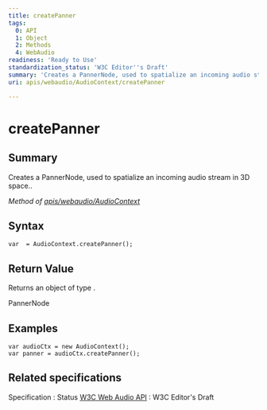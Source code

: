 ```yaml
---
title: createPanner
tags:
  0: API
  1: Object
  2: Methods
  4: WebAudio
readiness: 'Ready to Use'
standardization_status: 'W3C Editor''s Draft'
summary: 'Creates a PannerNode, used to spatialize an incoming audio stream in 3D space..'
uri: apis/webaudio/AudioContext/createPanner

---
```

# createPanner

## Summary

Creates a PannerNode, used to spatialize an incoming audio stream in 3D space..

*Method of [apis/webaudio/AudioContext](/apis/webaudio/AudioContext)*

## Syntax

``` {.js}
var  = AudioContext.createPanner();
```

## Return Value

Returns an object of type .

PannerNode

## Examples

``` {.js}
var audioCtx = new AudioContext();
var panner = audioCtx.createPanner();
```

## Related specifications

Specification
:   Status
[W3C Web Audio API](http://webaudio.github.io/web-audio-api/)
:   W3C Editor's Draft

